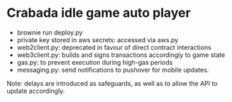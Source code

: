 # Crabada idle game auto player

- brownie run deploy.py
- private key stored in aws secrets: accessed via aws.py
- web2client.py: deprecated in favour of direct contract interactions
- web3client.py: builds and signs transactions accordingly to game state
- gas.py: to prevent execution during high-gas periods
- messaging.py: send notifications to pushover for mobile updates.

Note: delays are introduced as safeguards, as well as to allow the API to update accordingly.
